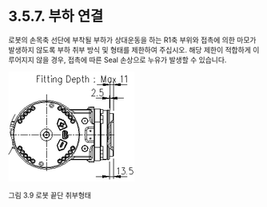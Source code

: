 ﻿# 3.5.7. 부하 연결

로봇의 손목축 선단에 부착될 부하가 상대운동을 하는 R1축 부위와 접촉에 의한 마모가 발생하지 않도록 부하 취부 방식 및 형태를 제한하여 주십시오. 해당 제한이 적합하게 이루어지지 않을 경우, 접촉에 따른 Seal 손상으로 누유가 발생할 수 있습니다.


![](../../_assets/그림_3.12_로봇_끝단_취부형태.png  )

그림 3.9 로봇 끝단 취부형태